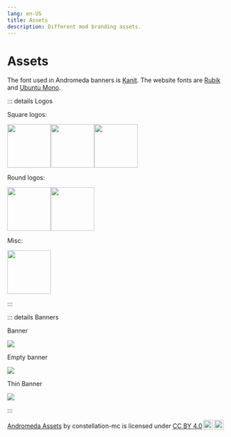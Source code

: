 ```yaml
---
lang: en-US
title: Assets
description: Different mod branding assets.
---
```


# Assets

The font used in Andromeda banners is [Kanit](https://fonts.google.com/specimen/Kanit). The website fonts are [Rubik](https://fonts.google.com/specimen/Rubik) and [Ubuntu Mono](https://fonts.google.com/specimen/Ubuntu+Mono).

::: details Logos

Square logos:

<img style="float: left;" src="/assets/logos/logo.png" width="100">
<img style="float: left;" src="/assets/logos/logo_page.png" width="100">
<img style="float: left;" src="/assets/logos/background.png" width="100">

<br style="clear: both" />

Round logos:

<img style="float: left;" src="/assets/logos/logo_round.png" width="100">
<img style="float: left;" src="/assets/logos/round_background.png" width="100">

<br style="clear: both" />

Misc:

<img style="float: left;" src="/assets/logos/galaxy.png" width="100">

<br style="clear: both" />

:::

::: details Banners

Banner

![](/assets/banners/banner.png)

Empty banner

![](/assets/banners/banner_empty.png)

Thin Banner

![](/assets/banners/banner_thin.png)

:::

 <p xmlns:cc="http://creativecommons.org/ns#" xmlns:dct="http://purl.org/dc/terms/"><a property="dct:title" rel="cc:attributionURL" href="https://andromeda-wiki.pages.dev/assets">Andromeda Assets</a> by <span property="cc:attributionName">constellation-mc</span> is licensed under <a href="https://creativecommons.org/licenses/by/4.0/?ref=chooser-v1" target="_blank" rel="license noopener noreferrer" style="display:inline-block;">CC BY 4.0<img style="height:22px!important;margin-left:3px;vertical-align:text-bottom;" src="https://mirrors.creativecommons.org/presskit/icons/cc.svg?ref=chooser-v1" alt=""><img style="height:22px!important;margin-left:3px;vertical-align:text-bottom;" src="https://mirrors.creativecommons.org/presskit/icons/by.svg?ref=chooser-v1" alt=""></a></p> 
